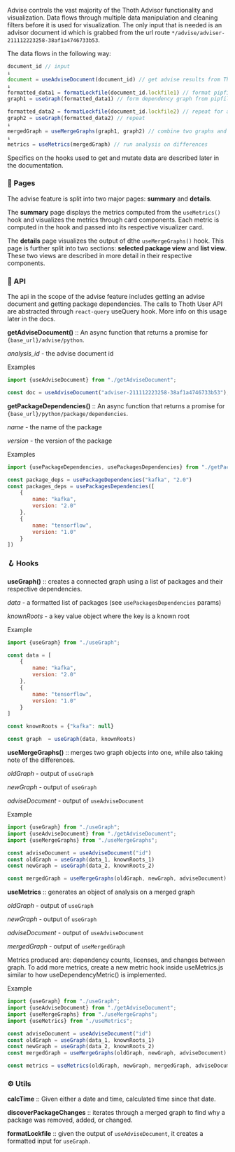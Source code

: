Advise controls the vast majority of the Thoth Advisor functionality and visualization.
Data flows through multiple data manipulation and cleaning filters before it is used for visualization.
The only input that is needed is an advisor document id which is grabbed from the url route
`*/advise/adviser-211112223258-38af1a4746733b53`.

The data flows in the following way:

```js static
document_id // input
↓
document = useAdviseDocument(document_id) // get advise results from Thoth
↓
formatted_data1 = formatLockfile(document_id.lockfile1) // format pipfile.lock into readbale json
graph1 = useGraph(formatted_data1) // form dependency graph from pipfile.lock packages

formatted_data2 = formatLockfile(document_id.lockfile2) // repeat for another pipfile.lock
graph2 = useGraph(formatted_data2) // repeat
↓
mergedGraph = useMergeGraphs(graph1, graph2) // combine two graphs and mark the differences
↓
metrics = useMetrics(mergedGraph) // run analysis on differences 
```

Specifics on the hooks used to get and mutate data are described later in the documentation.

### 📄 Pages
The advise feature is split into two major pages: **summary** and **details**.

The **summary** page displays the metrics computed from the `useMetrics()` hook and visualizes the metrics
through card components. Each metric is computed in the hook and passed into its respective visualizer card.

The **details** page visualizes the output of  dthe `useMergeGraphs()` hook. This page is further split into two sections:
**selected package view** and **list view**. These two views are described in more detail in their respective components.

### 📡 API
The api in the scope of the advise feature includes getting an advise document and getting package dependencies.
The calls to Thoth User API are abstracted through `react-query` useQuery hook. More info on this usage later in the docs.

**getAdviseDocument()** :: An async function that returns a promise for `{base_url}/advise/python`.

_analysis_id_ - the advise document id

Examples
```jsx static
import {useAdviseDocument} from "./getAdviseDocument";

const doc = useAdviseDocument("adviser-211112223258-38af1a4746733b53");
```

**getPackageDependencies()** :: An async function that returns a promise for `{base_url}/python/package/dependencies`.

_name_ - the name of the package

_version_ - the version of the package

Examples
```jsx static
import {usePackageDependencies, usePackagesDependencies} from "./getPackageDependencies";

const package_deps = usePackageDependencies("kafka", "2.0")
const packages_deps = usePackagesDependencies([
    {
        name: "kafka",
        version: "2.0"
    },
    {
        name: "tensorflow",
        version: "1.0"
    }
])
```

### 🪝 Hooks
**useGraph()** :: creates a connected graph using a list of packages and their respective dependencies.

_data_ - a formatted list of packages (see `usePackagesDependencies` params)

_knownRoots_ - a key value object where the key is a known root

Example

```jsx static
import {useGraph} from "./useGraph";

const data = [
    {
        name: "kafka",
        version: "2.0"
    },
    {
        name: "tensorflow",
        version: "1.0"
    }
]

const knownRoots = {"kafka": null}

const graph  = useGraph(data, knownRoots)
```

**useMergeGraphs()** :: merges two graph objects into one, while also taking note of the differences.

_oldGraph_ - output of `useGraph`

_newGraph_ - output of `useGraph`

_adviseDocument_ - output of `useAdviseDocument`

Example

```jsx static
import {useGraph} from "./useGraph";
import {useAdviseDocument} from "./getAdviseDocument";
import {useMergeGraphs} from "./useMergeGraphs";

const adviseDocument = useAdviseDocument("id")
const oldGraph = useGraph(data_1, knownRoots_1)
const newGraph = useGraph(data_2, knownRoots_2)

const mergedGraph = useMergeGraphs(oldGraph, newGraph, adviseDocument)
```

**useMetrics** :: generates an object of analysis on a merged graph

_oldGraph_ - output of `useGraph`

_newGraph_ - output of `useGraph`

_adviseDocument_ - output of `useAdviseDocument`

_mergedGraph_ - output of `useMergedGraph`

Metrics produced are: dependency counts, licenses, and changes between graph. To add more metrics,
create a new metric hook inside useMetrics.js similar to how useDependencyMetric() is implemented.

Example

```jsx static
import {useGraph} from "./useGraph";
import {useAdviseDocument} from "./getAdviseDocument";
import {useMergeGraphs} from "./useMergeGraphs";
import {useMetrics} from "./useMetrics";

const adviseDocument = useAdviseDocument("id")
const oldGraph = useGraph(data_1, knownRoots_1)
const newGraph = useGraph(data_2, knownRoots_2)
const mergedGraph = useMergeGraphs(oldGraph, newGraph, adviseDocument)

const metrics = useMetrics(oldGraph, newGraph, mergedGraph, adviseDocument)
```

### ⚙️ Utils

**calcTime** :: Given either a date and time, calculated time since that date.

**discoverPackageChanges** :: iterates through a merged graph to find why a package was removed, added, or changed.

**formatLockfile** :: given the output of `useAdviseDocument`, it creates a formatted input for `useGraph`.